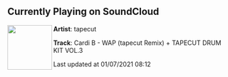 ## Currently Playing on SoundCloud

[<img align="left" width="100" src="https://i1.sndcdn.com/artworks-sgpRJzmbPE2cENqz-2hj1eg-t50x50.jpg">](https://soundcloud.com/ttapecut/cardi-b-wap-tapecut-remix)

**Artist**: tapecut 

**Track**: Cardi B - WAP (tapecut Remix) + TAPECUT DRUM KIT VOL.3

Last updated at 01/07/2021 08:12
